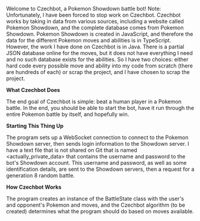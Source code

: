 Welcome to Czechbot, a Pokemon Showdown battle bot! Note: Unfortunately, I have been forced to stop work on Czechbot. Czechbot works by 
taking in data from various sources, including a website called Pokemon Showdown, and the complete database comes from Pokemon Showdown. 
Pokemon Showdown is created in JavaScript, and therefore the data for the different Pokemon moves and abilities is in TypeScript. However,
the work I have done on Czechbot is in Java. There is a partial JSON database online for the moves, but it does not have everything I need
and no such database exists for the abilities. So I have two choices: either hard code every possible move and ability into my code from scratch
(there are hundreds of each) or scrap the project, and I have chosen to scrap the project.

**What Czechbot Does**

The end goal of Czechbot is simple: beat a human player in a Pokemon battle. In the end, you should be able to start the 
bot, have it run through the entire Pokemon battle by itself, and hopefully win.

**Starting This Thing Up**

The program sets up a WebSocket connection to connect to the Pokemon Showdown server, then sends login information to
the Showdown server. I have a text file that is not shared on Git that is named <actually_private_data> that contains the
username and password to the bot's Showdown account. This username and password, as well as some identification details,
are sent to the Showdown servers, then a request for a generation 8 random battle. 

**How Czechbot Works**

The program creates an instance of the BattleState class with the user's and opponent's Pokemon and moves, and the Czechbot
algorithm (to be created) determines what the program should do based on moves available.

